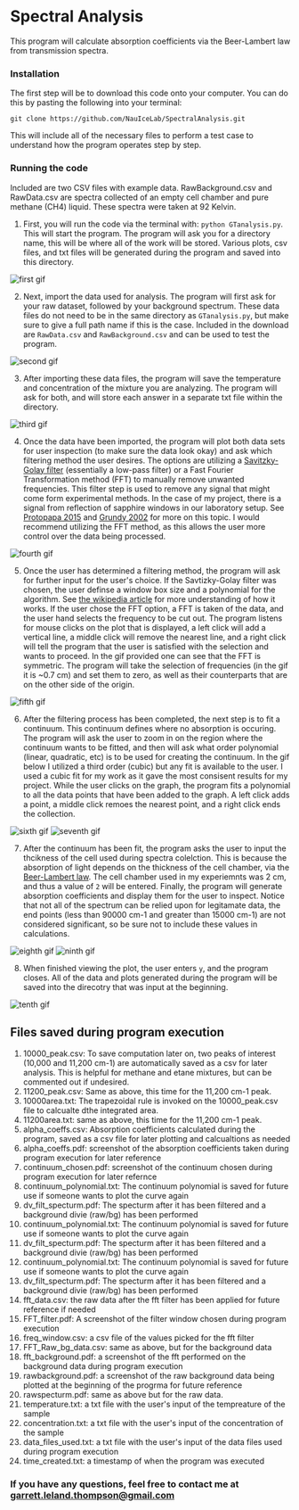 # Spectral Analysis


This program will calculate absorption coefficients via the Beer-Lambert law from transmission spectra.


### Installation
The first step will be to download this code onto your computer. You can do this by pasting the following into your terminal:

`git clone https://github.com/NauIceLab/SpectralAnalysis.git`


This will include all of the necessary files to perform a test case to understand how the program operates step by step. 


### Running the code
Included are two CSV files with example data. RawBackground.csv and RawData.csv are spectra collected of an empty cell chamber and pure methane (CH4) liquid. These spectra were taken at 92 Kelvin. 

1. First, you will run the code via the terminal with: `python GTanalysis.py`. This will start the program. The program will ask you for a directory name, this will be where all of the work will be stored. Various plots, csv files, and txt files will be generated during the program and saved into this directory. 


![first gif](https://github.com/Gleland/SpectralAnalysis/blob/master/images/part1.gif) 



2. Next, import the data used for analysis. The program will first ask for your raw dataset, followed by your background spectrum. These data files do not need to be in the same directory as `GTanalysis.py`, but make sure to give a full path name if this is the case. Included in the download are `RawData.csv` and `RawBackground.csv` and can be used to test the program.


![second gif](https://github.com/Gleland/SpectralAnalysis/blob/master/images/part2.gif) 


3. After importing these data files, the program will save the temperature and concentration of the mixture you are analyzing. The program will ask for both, and will store each answer in a separate txt file within the directory.

![third gif](https://github.com/Gleland/SpectralAnalysis/blob/master/images/part3.gif)



4. Once the data have been imported, the program will plot both data sets for user inspection (to make sure the data look okay) and ask which filtering method the user desires. The options are utilizing a [Savitzky-Golay filter](https://en.wikipedia.org/wiki/Savitzky–Golay_filter) (essentially a low-pass filter) or a Fast Fourier Transformation method (FFT) to manually remove unwanted frequencies. This filter step is used to remove any signal that might come form experimental methods. In the case of my project, there is a signal from reflection of sapphire windows in our laboratory setup. See [Protopapa 2015](https://arxiv.org/pdf/1503.00703.pdf) and [Grundy 2002](http://www.sciencedirect.com/science/article/pii/S0019103501967260) for more on this topic. I would recommend utilizing the FFT method, as this allows the user more control over the data being processed.

![fourth gif](https://github.com/Gleland/SpectralAnalysis/blob/master/images/fft_choice.gif)



5. Once the user has determined a filtering method, the program will ask for further input for the user's choice. If the Savtizky-Golay filter was chosen, the user definse a window box size and a polynomial for the algorithm. See [the wikipedia article](https://en.wikipedia.org/wiki/Savitzky–Golay_filter) for more understanding of how it works. If the user chose the FFT option, a FFT is taken of the data, and the user hand selects the frequency to be cut out. The program listens for mouse clicks on the plot that is displayed, a left click will add a vertical line, a middle click will remove the nearest line, and a right click will tell the program that the user is satisfied with the selection and wants to proceed. In the gif provided one can see that the FFT is symmetric. The program will take the selection of frequencies (in the gif it is ~0.7 cm) and set them to zero, as well as their counterparts that are on the other side of the origin.

![fifth gif](https://github.com/Gleland/SpectralAnalysis/blob/master/images/fft_cut.gif)


6. After the filtering process has been completed, the next step is to fit a continuum. This continuum defines where no absorption is occuring. The program will ask the user to zoom in on the region where the continuum wants to be fitted, and then will ask what order polynomial (linear, quadratic, etc) is to be used for creating the continuum. In the gif below I utilized a third order (cubic) but any fit is available to the user. I used a cubic fit for my work as it gave the most consisent results for my project. While the user clicks on the graph, the program fits a polynomial to all the data points that have been added to the graph. A left click adds a point, a middle click remoes the nearest point, and a right click ends the collection.


![sixth gif](https://github.com/Gleland/SpectralAnalysis/blob/master/images/continuum.gif)
![seventh gif](https://github.com/Gleland/SpectralAnalysis/blob/master/images/polynomial_order.gif)



7. After the continuum has been fit, the program asks the user to input the thcikness of the cell used during spectra colelction. This is because the absorption of light depends on the thickness of the cell chamber, via the [Beer-Lambert law](http://life.nthu.edu.tw/~labcjw/BioPhyChem/Spectroscopy/beerslaw.htm). The cell chamber used in my experiemnts was 2 cm, and thus a value of `2` will be entered. Finally, the program will generate absorption coefficients and display them for the user to inspect. Notice that not all of the spectrum can be relied upon for legitamate data, the end points (less than 90000 cm-1 and greater than 15000 cm-1) are not considered significant, so be sure not to include these values in calculations.

![eighth gif](https://github.com/Gleland/SpectralAnalysis/blob/master/images/thickness-and-finished.gif)
![ninth gif](https://github.com/Gleland/SpectralAnalysis/blob/master/images/abs_coeffs.gif)



8. When finished viewing the plot, the user enters `y`, and the program closes. All of the data and plots generated during the program will be saved into the direcotry that was input at the beginning.


![tenth gif](https://github.com/Gleland/SpectralAnalysis/blob/master/images/done.gif)



## Files saved during program execution

1. 10000_peak.csv: To save computation later on, two peaks of interest (10,000 and 11,200 cm-1) are automatically saved as a csv for later analysis. This is helpful for methane and etane mixtures, but can be commented out if undesired.
2. 11200_peak.csv: Same as above, this time for the 11,200 cm-1 peak.
3. 10000area.txt: The trapezoidal rule is invoked on the 10000_peak.csv file to calcualte dthe integrated area.
4. 11200area.txt: same as above, this time for the 11,200 cm-1 peak.
5. alpha_coeffs.csv: Absorption coefficients calculated during the program, saved as a csv file for later plotting and calcualtions as needed
6. alpha_coeffs.pdf: screenshot of the absorption coefficients taken during program execution for later reference
7. continuum_chosen.pdf: screenshot of the continuum chosen during program execution for later refernce
8. continuum_polynomial.txt: The continuum polynomial is saved for future use if someone wants to plot the curve again
9. dv_filt_specturm.pdf: The specturm after it has been filtered and a background divie (raw/bg) has been performed
10. continuum_polynomial.txt: The continuum polynomial is saved for future use if someone wants to plot the curve again
11. dv_filt_specturm.pdf: The specturm after it has been filtered and a background divie (raw/bg) has been performed
12. continuum_polynomial.txt: The continuum polynomial is saved for future use if someone wants to plot the curve again
13. dv_filt_specturm.pdf: The specturm after it has been filtered and a background divie (raw/bg) has been performed
14. fft_data.csv: the raw data after the fft filter has been applied for future reference if needed
15. FFT_filter.pdf: A screenshot of the filter window chosen during program execution
16. freq_window.csv: a csv file of the values picked for the fft filter
17. FFT_Raw_bg_data.csv: same as above, but for the background data
18. fft_background.pdf: a screenshot of the fft performed on the background data during program execution
19. rawbackground.pdf: a screenshot of the raw background data being plotted at the beginning of the progrma for future reference
20. rawspecturm.pdf: same as above but for the raw data.
21. temperature.txt: a txt file with the user's input of the tempreature of the sample
22. concentration.txt: a txt file with the user's input of the concentration of the sample
23. data_files_used.txt: a txt file with the user's input of the data files used during program execution
24. time_created.txt: a timestamp of when the program was executed

### If you have any questions, feel free to contact me at garrett.leland.thompson@gmail.com


<!---
## Demo of program, with a pure methane (Ch4) mixture at a temperature of 92.0 Kelvin.
![first gif](https://github.com/Gleland/SpectralAnalysis/blob/master/images/full_video.gif) 

-->
